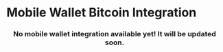 # Mobile Wallet Bitcoin Integration

<h3 align="center">
  No mobile wallet integration available yet! It will be updated soon.
</h3>